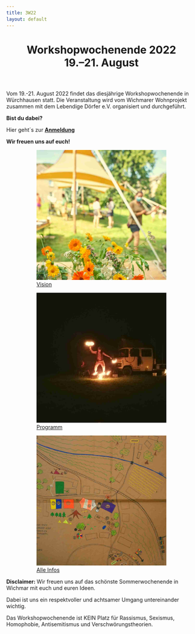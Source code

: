 ```yaml
---
title: 3W22
layout: default
---
```


<header class="www">
<h1> Workshopwochenende 2022 <br> 19.–21. August </h1>
</header>

<div class="wichtig">
<p> </p> <p> </p>
Vom 19.-21. August 2022 findet das diesjährige Workshopwochenende in Würchhausen statt. Die Veranstaltung wird vom Wichmarer Wohnprojekt zusammen mit dem Lebendige Dörfer e.V. organisiert und durchgeführt.
<p>
<strong> Bist du dabei? </strong>
</p>
<p>
Hier geht´s zur <a href="https://framaforms.org/anmeldung-zum-workshopwochenende-wichmar-1625664080">  <strong> Anmeldung </strong> </a>
</p>
<p>
<strong> Wir freuen uns auf euch! </strong>
</p>
</div>




<div>
<figure id="gallery">
 		<figure> <img src="assets/images/w322_workshopwochenende.jpg" alt="">
 			<figcaption> <a href="https://dorf.wichmar.eu/Workshopwochenende.html">  Vision </a> </figcaption>
 		</figure>
 		<figure class="mitte"> <img src="assets/images/w322_mitmachen.jpg" alt="">
 			<figcaption> <a href="https://dorf.wichmar.eu/3W22_Programm.html"> Programm </a></figcaption>
 		</figure>
 		<figure class="rechts"> <img src="assets/images/w322_infos.jpg" alt="">
 			<figcaption> <a href="https://dorf.wichmar.eu/3W22_Infos.html"> Alle Infos </a> </figcaption>
 		</figure>
</figure>
</div>

<div class="wichtig">
<p> </p> <p> </p> <p> </p>
<strong> Disclaimer: </strong>
Wir freuen uns auf das schönste Sommerwochenende in Wichmar mit euch und euren Ideen. <p>
Dabei ist uns ein respektvoller und achtsamer Umgang untereinander wichtig. <p>
Das Workshopwochenende ist KEIN Platz für Rassismus, Sexismus, Homophobie, Antisemitismus und Verschwörungstheorien.



​
